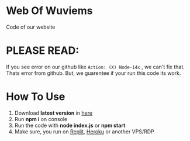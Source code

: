 # Web Of Wuviems
Code of our website

# PLEASE READ:
If you see error on our github like
`Action: (X) Node-14x`
, we can't fix that. Thats error from github. But, we guarentee if your run this code its work.

# How To Use
1. Download **latest version** in [here](https://github.com/wuviems/wuviems/releases)
2. Run **npm i** on console
3. Run the code with **node index.js** or **npm start**
4. Make sure, you run on [Replit](https://replit.com), [Heroku](https://heroku.com) or another VPS/RDP